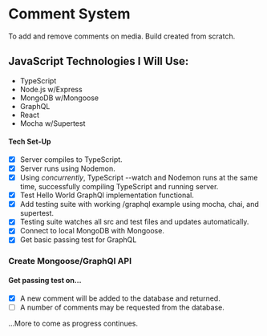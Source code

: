 # Comment System

To add and remove comments on media. Build created from scratch.

## JavaScript Technologies I Will Use:

* TypeScript
* Node.js w/Express
* MongoDB w/Mongoose
* GraphQL
* React
* Mocha w/Supertest

#### Tech Set-Up
- [X] Server compiles to TypeScript.
- [X] Server runs using Nodemon.
- [X] Using *concurrently*, TypeScript --watch and Nodemon runs at the same time, successfully compiling TypeScript and running server.
- [X] Test Hello World GraphQl implementation functional.
- [X] Add testing suite with working /graphql example using mocha, chai, and supertest.
- [X] Testing suite watches all src and test files and updates automatically.
- [X] Connect to local MongoDB with Mongoose.
- [X] Get basic passing test for GraphQL

### Create Mongoose/GraphQl API
#### Get passing test on...
- [X] A new comment will be added to the database and returned.
- [ ] A number of comments may be requested from the database.

...More to come as progress continues.